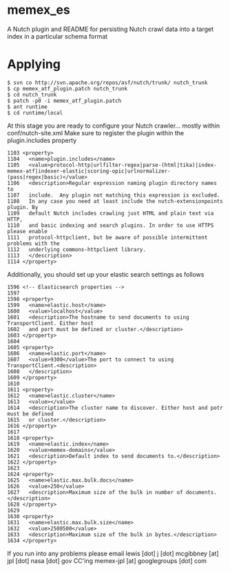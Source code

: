 # memex_es
A Nutch plugin and README for persisting Nutch crawl data into a target index in a particular schema format

# Applying
```
$ svn co http://svn.apache.org/repos/asf/nutch/trunk/ nutch_trunk
$ cp memex_atf_plugin.patch nutch_trunk 
$ cd nutch_trunk
$ patch -p0 -i memex_atf_plugin.patch
$ ant runtime
$ cd runtime/local
```
At this stage you are ready to configure your Nutch crawler... mostly within conf/nutch-site.xml
Make sure to register the plugin within the plugin.includes property

```
1103 <property>
1104   <name>plugin.includes</name>
1105   <value>protocol-http|urlfilter-regex|parse-(html|tika)|index-memex-atf|indexer-elastic|scoring-opic|urlnormalizer-(pass|regex|basic)</value>
1106   <description>Regular expression naming plugin directory names to
1107   include.  Any plugin not matching this expression is excluded.
1108   In any case you need at least include the nutch-extensionpoints plugin. By
1109   default Nutch includes crawling just HTML and plain text via HTTP,
1110   and basic indexing and search plugins. In order to use HTTPS please enable
1111   protocol-httpclient, but be aware of possible intermittent problems with the
1112   underlying commons-httpclient library.
1113   </description>
1114 </property>
```
Additionally, you should set up your elastic search settings as follows
```
1596 <!-- Elasticsearch properties -->
1597
1598 <property>
1599   <name>elastic.host</name>
1600   <value>localhost</value>
1601   <description>The hostname to send documents to using TransportClient. Either host
1602   and port must be defined or cluster.</description>
1603 </property>
1604
1605 <property>
1606   <name>elastic.port</name>
1607   <value>9300</value>The port to connect to using TransportClient.<description>
1608   </description>
1609 </property>
1610
1611 <property>
1612   <name>elastic.cluster</name>
1613   <value></value>
1614   <description>The cluster name to discover. Either host and potr must be defined
1615   or cluster.</description>
1616 </property>
1617
1618 <property>
1619   <name>elastic.index</name>
1620   <value>memex-domains</value>
1621   <description>Default index to send documents to.</description>
1622 </property>
1623
1624 <property>
1625   <name>elastic.max.bulk.docs</name>
1626   <value>250</value>
1627   <description>Maximum size of the bulk in number of documents.</description>
1628 </property>
1629
1630 <property>
1631   <name>elastic.max.bulk.size</name>
1632   <value>2500500</value>
1633   <description>Maximum size of the bulk in bytes.</description>
1634 </property>
```

If you run into any problems please email lewis [dot] j [dot] mcgibbney [at] jpl [dot] nasa [dot] gov CC'ing memex-jpl [at] googlegroups [dot] com
